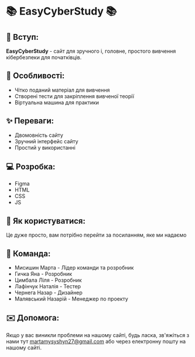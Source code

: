 # :books: EasyCyberStudy :books:

## :wave: Вступ: 

**EasyCyberStudy** - сайт для зручного і, головне, простого вивчення кібербезпеки для початківців.

## :open_file_folder: Особливості:

+ Чітко поданий матеріал для вивчення 
+ Створені тести для закріплення вивченої теорії
+ Віртуальна машина для практики 


## :sparkles: Переваги:

+ Двомовність сайту 
+ Зручний інтерфейс сайту
+ Простий у використанні

## :computer: Розробка:
+ Figma 
+ HTML
+ CSS
+ JS
  
## :paperclip: Як користуватися:
Це дуже просто, вам потрібно перейти за посиланням, яке ми надаємо

## :pushpin: Команда:
+ Мисишин Марта - Лідер команди та розробник
+ Гичка Яна - Розробник
+ Цимбала Ліля - Розробник
+ Лафінчук Наталія - Тестер
+ Чернега Назар - Дизайнер
+ Малявський Назарій - Менеджер по проекту
  
## :envelope: Допомога:
Якщо у вас виникли проблеми на нашому сайті, будь ласка, зв'яжіться з нами тут martamysyshyn27@gmail.com або через електронну пошту на нашому сайті.
